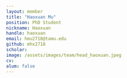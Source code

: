 ```yaml
---
layout: member
title: "Haoxuan Mu"
position: PhD Student
nickname: Haoxuan
handle: haoxuan
email: hmu2718@tamu.edu
github: mhx2718
scholar: 
image: /assets/images/team/head_haoxuan.jpeg
cv: 
alum: false
---
```


